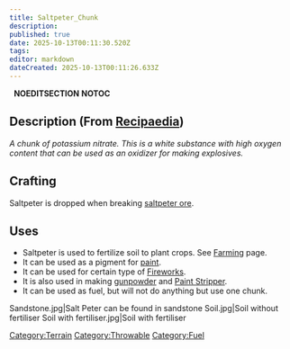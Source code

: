 ```yaml
---
title: Saltpeter_Chunk
description: 
published: true
date: 2025-10-13T00:11:30.520Z
tags: 
editor: markdown
dateCreated: 2025-10-13T00:11:26.633Z
---
```


  __NOEDITSECTION__ __NOTOC__

## Description (From [Recipaedia](Recipaedia "wikilink"))

*A chunk of potassium nitrate. This is a white substance with high
oxygen content that can be used as an oxidizer for making explosives.*

## Crafting

Saltpeter is dropped when breaking [saltpeter
ore](Saltpeter_Ore "wikilink").

## Uses

  - Saltpeter is used to fertilize soil to plant crops. See
    [Farming](Farming "wikilink") page.
  - It can be used as a pigment for [paint](Painting "wikilink").
  - It can be used for certain type of [Fireworks](Firework "wikilink").
  - It is also used in making [gunpowder](gunpowder "wikilink") and
    [Paint Stripper](Paint_Stripper "wikilink").
  - It can be used as fuel, but will not do anything but use one chunk.

Sandstone.jpg|Salt Peter can be found in sandstone Soil.jpg|Soil without
fertiliser Soil with fertiliser.jpg|Soil with fertiliser

[Category:Terrain](Category:Terrain "wikilink")
[Category:Throwable](Category:Throwable "wikilink")
[Category:Fuel](Category:Fuel "wikilink")